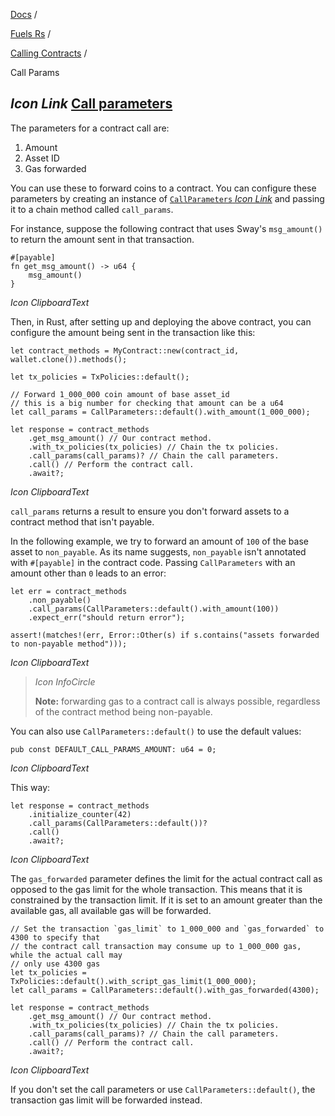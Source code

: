 [Docs](https://docs.fuel.network/) /

[Fuels Rs](https://docs.fuel.network/docs/fuels-rs/) /

[Calling Contracts](https://docs.fuel.network/docs/fuels-rs/calling-contracts/) /

Call Params

## _Icon Link_ [Call parameters](https://docs.fuel.network/docs/fuels-rs/calling-contracts/call-params/\#call-parameters)

The parameters for a contract call are:

1. Amount
2. Asset ID
3. Gas forwarded

You can use these to forward coins to a contract. You can configure these parameters by creating an instance of [`CallParameters` _Icon Link_](https://docs.rs/fuels/latest/fuels/programs/calls/struct.CallParameters.html) and passing it to a chain method called `call_params`.

For instance, suppose the following contract that uses Sway's `msg_amount()` to return the amount sent in that transaction.

```fuel_Box fuel_Box-idXKMmm-css
#[payable]
fn get_msg_amount() -> u64 {
    msg_amount()
}
```

_Icon ClipboardText_

Then, in Rust, after setting up and deploying the above contract, you can configure the amount being sent in the transaction like this:

```fuel_Box fuel_Box-idXKMmm-css
let contract_methods = MyContract::new(contract_id, wallet.clone()).methods();

let tx_policies = TxPolicies::default();

// Forward 1_000_000 coin amount of base asset_id
// this is a big number for checking that amount can be a u64
let call_params = CallParameters::default().with_amount(1_000_000);

let response = contract_methods
    .get_msg_amount() // Our contract method.
    .with_tx_policies(tx_policies) // Chain the tx policies.
    .call_params(call_params)? // Chain the call parameters.
    .call() // Perform the contract call.
    .await?;
```

_Icon ClipboardText_

`call_params` returns a result to ensure you don't forward assets to a contract method that isn't payable.

In the following example, we try to forward an amount of `100` of the base asset to `non_payable`. As its name suggests, `non_payable` isn't annotated with `#[payable]` in the contract code. Passing `CallParameters` with an amount other than `0` leads to an error:

```fuel_Box fuel_Box-idXKMmm-css
let err = contract_methods
    .non_payable()
    .call_params(CallParameters::default().with_amount(100))
    .expect_err("should return error");

assert!(matches!(err, Error::Other(s) if s.contains("assets forwarded to non-payable method")));
```

_Icon ClipboardText_

> _Icon InfoCircle_
>
> **Note:** forwarding gas to a contract call is always possible, regardless of the contract method being non-payable.

You can also use `CallParameters::default()` to use the default values:

```fuel_Box fuel_Box-idXKMmm-css
pub const DEFAULT_CALL_PARAMS_AMOUNT: u64 = 0;
```

_Icon ClipboardText_

This way:

```fuel_Box fuel_Box-idXKMmm-css
let response = contract_methods
    .initialize_counter(42)
    .call_params(CallParameters::default())?
    .call()
    .await?;
```

_Icon ClipboardText_

The `gas_forwarded` parameter defines the limit for the actual contract call as opposed to the gas limit for the whole transaction. This means that it is constrained by the transaction limit. If it is set to an amount greater than the available gas, all available gas will be forwarded.

```fuel_Box fuel_Box-idXKMmm-css
// Set the transaction `gas_limit` to 1_000_000 and `gas_forwarded` to 4300 to specify that
// the contract call transaction may consume up to 1_000_000 gas, while the actual call may
// only use 4300 gas
let tx_policies = TxPolicies::default().with_script_gas_limit(1_000_000);
let call_params = CallParameters::default().with_gas_forwarded(4300);

let response = contract_methods
    .get_msg_amount() // Our contract method.
    .with_tx_policies(tx_policies) // Chain the tx policies.
    .call_params(call_params)? // Chain the call parameters.
    .call() // Perform the contract call.
    .await?;
```

_Icon ClipboardText_

If you don't set the call parameters or use `CallParameters::default()`, the transaction gas limit will be forwarded instead.